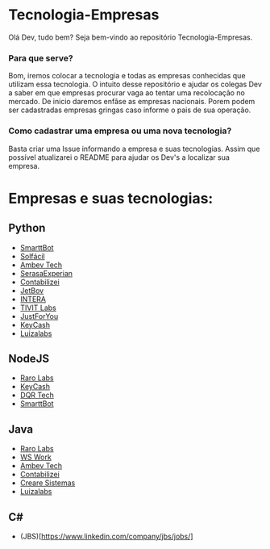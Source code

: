 # Tecnologia-Empresas

Olá Dev, tudo bem?
Seja bem-vindo ao repositório Tecnologia-Empresas.

### Para que serve?

Bom, iremos colocar a tecnologia e todas as empresas conhecidas que utilizam essa tecnologia.
O intuito desse repositório e ajudar os colegas Dev a saber em que empresas procurar vaga ao tentar uma recolocação no mercado.
De inicio daremos enfâse as empresas nacionais. Porem podem ser cadastradas empresas gringas caso informe o pais de sua operação.

### Como cadastrar uma empresa ou uma nova tecnologia?

Basta criar uma Issue informando a empresa e suas tecnologias. Assim que possível atualizarei o README para ajudar os Dev's a localizar sua empresa.


# Empresas e suas tecnologias:

## Python


- [SmarttBot](https://www.linkedin.com/company/smarttbot/)
- [Solfácil](https://www.linkedin.com/company/solfacil/)
- [Ambev Tech](https://www.linkedin.com/company/ambevtech/)
- [SerasaExperian](https://www.linkedin.com/company/serasaexperian/)
- [Contabilizei](https://www.linkedin.com/company/contabilizei/)
- [JetBov](https://www.linkedin.com/company/jetbov/)
- [INTERA](https://www.linkedin.com/company/byintera/)
- [TIVIT Labs](https://www.linkedin.com/company/tivitlabs/)
- [JustForYou](https://www.linkedin.com/company/justforbr/)
- [KeyCash](https://www.linkedin.com/company/keycash-inc/)
- [Luizalabs](https://www.linkedin.com/company/luizalabs/jobs/)


## NodeJS


- [Raro Labs](https://www.linkedin.com/company/raro-labs/jobs/)
- [KeyCash](https://www.linkedin.com/company/keycash-inc/)
- [DQR Tech](https://www.linkedin.com/company/dqr-tech/)
- [SmarttBot](https://www.linkedin.com/company/smarttbot/)


## Java


- [Raro Labs](https://www.linkedin.com/company/raro-labs/jobs/)
- [WS Work](https://www.linkedin.com/company/ws-work-sistemas/)
- [Ambev Tech](https://www.linkedin.com/company/ambevtech/)
- [Contabilizei](https://www.linkedin.com/company/contabilizei/)
- [Creare Sistemas](https://www.linkedin.com/company/creare-sistemas/)
- [Luizalabs](https://www.linkedin.com/company/luizalabs/jobs/)


## C#


- (JBS)[https://www.linkedin.com/company/jbs/jobs/]
